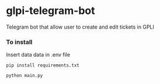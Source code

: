 # glpi-telegram-bot
Telegram bot that allow user to create and edit tickets in GPLI

### To install ###
Insert data data in .env file

<code>pip install requirements.txt</code>

<code>python main.py</code>
